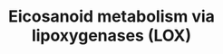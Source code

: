---
annotations:
- type: Pathway Ontology
  value: eicosanoid metabolic pathway
- type: Pathway Ontology
  value: lipoxygenase mediated pathway of arachidonic acid metabolism
authors:
- Eoinfahy
- Ryanmiller
- DeSl
- Egonw
- Eweitz
description: This pathway is inspired by the Lipidmaps>Eicosanoids Pathway expended
  pathway display [https://lipidmaps.org/resources/pathways/vanted.php]. Eicosanoids
  are a large group of compounds metabolised from arachidonic acid (AA), either via
  cyclooxygenases (COX)[https://www.wikipathways.org/index.php/Pathway:WP4347], lipooxygenases(LOX)[https://www.wikipathways.org/index.php/Pathway:WP4348],
  or cytochrome P450 monooxygenases (CYP)[https://www.wikipathways.org/index.php/Pathway:WP4349].
  This pathway visualises the second route, via LOX. Green and orange boxes represent
  receptors, where the orange colour depicts peroxisome-proliferator activating receptors
  (PPARs) potentially activated by the eicosanoids.
last-edited: 2021-05-23
organisms:
- Mus musculus
redirect_from:
- /index.php/Pathway:WP4348
- /instance/WP4348
schema-jsonld:
- '@context': https://schema.org/
  '@id': https://wikipathways.github.io/pathways/WP4348.html
  '@type': Dataset
  creator:
    '@type': Organization
    name: WikiPathways
  description: This pathway is inspired by the Lipidmaps>Eicosanoids Pathway expended
    pathway display [https://lipidmaps.org/resources/pathways/vanted.php]. Eicosanoids
    are a large group of compounds metabolised from arachidonic acid (AA), either
    via cyclooxygenases (COX)[https://www.wikipathways.org/index.php/Pathway:WP4347],
    lipooxygenases(LOX)[https://www.wikipathways.org/index.php/Pathway:WP4348], or
    cytochrome P450 monooxygenases (CYP)[https://www.wikipathways.org/index.php/Pathway:WP4349].
    This pathway visualises the second route, via LOX. Green and orange boxes represent
    receptors, where the orange colour depicts peroxisome-proliferator activating
    receptors (PPARs) potentially activated by the eicosanoids.
  keywords:
  - ''
  - Acox2
  - 15-HETE
  - 8-HETE
  - Cyp4f14
  - PPAR beta
  - 5,12-diHETE
  - 12-epi-LTB4
  - 15-LOX
  - Arachidonic acid
  - Lta4h
  - 15-oxo-LXA4
  - LTE4
  - BLT2
  - 5-HpETE
  - Cyp4a12b
  - PPAR alpha
  - LTB4
  - 12-LOX
  - 11-trans-LTC4
  - 5-HEDH
  - 18-carboxy-
  - EXE4
  - EXC4
  - Alox5
  - 12(R)-HpETE
  - dinor-LTB4
  - LXA4
  - Ggt1
  - 12-HpETE
  - 6-trans-delta-LTB4
  - 5-oxoETE
  - Ptgr2
  - GGT
  - 15-epi-LXB4
  - LTA4
  - 8/15-LOX
  - CYSLT2
  - 15-HpETE
  - 11-trans-LTD4
  - 12/15-LOX
  - 12-HEDH
  - BLT1
  - Alox12
  - LTD4
  - Dpep1
  - Ggt5
  - 11-trans-LTE4
  - TXA3
  - 6-trans-12-epi-delta-LTB4
  - Ptgr1
  - LXB4
  - CYSLT1
  - 12(R)-LOX
  - ALX
  - 15-oxoETE
  - TXB3
  - 12-oxo-LTB4
  - 8-HpETE
  - Ehhadh
  - 20-carboxy-LTB4
  - MBD
  - Hpgd
  - HXEH
  - HXB3
  - LTC4
  - EXD4
  - HXA3
  - TRPV1
  - TRPA1
  - Cyp4a12a
  - Ltc4s
  - Acox3
  - 5-HETE
  - Acaa1a
  - Dpep2
  - 12-HETE
  - Alox15
  - 5,12 DiHETE
  - 15-epi-LXA4
  - Cyp4a10
  - 5-LOX
  - 12-oxoETE
  - 20-hydroxy-LTB4
  - Acox1
  - 13,14-dihydro-
  - Cyp4f18
  license: CC0
  name: Eicosanoid metabolism via lipoxygenases (LOX)
seo: CreativeWork
title: Eicosanoid metabolism via lipoxygenases (LOX)
wpid: WP4348
---